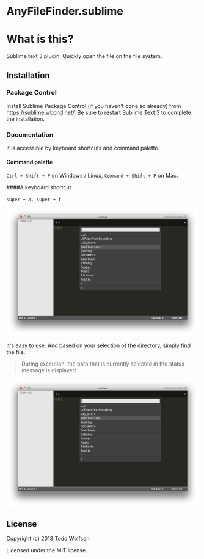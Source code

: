 AnyFileFinder.sublime
=====================

# What is this?

Sublime text 3 plugin, Quickly open the file on the file system.


Installation
------------

### Package Control

Install Sublime Package Control (if you haven't done so already) from https://sublime.wbond.net/. Be sure to restart Sublime Text 3 to complete the installation.


### Documentation

It is accessible by keyboard shortcuts and command palette. 

#### Command palette 

`Ctrl + Shift + P` on Windows / Linux, `Command + Shift + P` on Mac. 

####A keyboard shortcut 

`super + a, super + f`

![Find in Files example](https://raw.githubusercontent.com/fkei/AnyFileFinder/master/screenshots/AnyFileFinder-000.png)

It's easy to use. And based on your selection of the directory, simply find the file.

> During execution, the path that is currently selected in the status message is displayed.

![Find in Files example](https://raw.githubusercontent.com/fkei/AnyFileFinder/master/screenshots/AnyFileFinder-001.png)

## License
Copyright (c) 2013 Todd Wolfson

Licensed under the MIT license.
